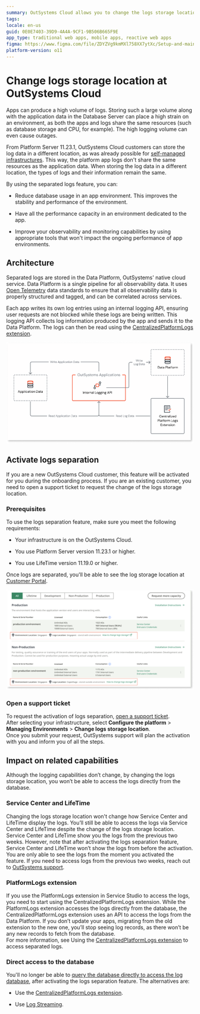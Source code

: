 ```yaml
---
summary: OutSystems Cloud allows you to change the logs storage location, reducing the impact that logging can have on running applications.
tags: 
locale: en-us
guid: 0E0E7403-39D9-4A4A-9CF1-9B506B665F9E
app_type: traditional web apps, mobile apps, reactive web apps
figma: https://www.figma.com/file/ZDYZVg9kmMXl758XX7ytXc/Setup-and-maintain-your-OutSystems-Infrastructure?type=design&node-id=2260%3A5493&mode=design&t=FmLDu71TKycbph9n-1
platform-version: o11
---
```


# Change logs storage location at OutSystems Cloud

Apps can produce a high volume of logs. Storing such a large volume along with the application data in the Database Server can place a high strain on an environment, as both the apps and logs share the same resources (such as database storage and CPU, for example). The high logging volume can even cause outages.

From Platform Server 11.23.1, OutSystems Cloud customers can store the log data in a different location, as was already possible for [self-managed infrastructures](../configure-separate-db.md). This way, the platform app logs don't share the same resources as the application data. When storing the log data in a different location, the types of logs and their information remain the same. 

By using the separated logs feature, you can: 

* Reduce database usage in an app environment. This improves the stability and performance of the environment. 

* Have all the performance capacity in an environment dedicated to the app. 

* Improve your observability and monitoring capabilities by using appropriate tools that won't impact the ongoing performance of app environments.

## Architecture

Separated logs are stored in the Data Platform, OutSystems' native cloud service. Data Platform is a single pipeline for all observability data. It uses [Open Telemetry](https://opentelemetry.io/docs/) data standards to ensure that all observability data is properly structured and tagged, and can be correlated across services. 

Each app writes its own log entries using an internal logging API, ensuring user requests are not blocked while these logs are being written. This logging API collects log information produced by the app and sends it to the Data Platform. The logs can then be read using the [CentralizedPlatformLogs extension](centralized-platform-logs-extension.md). 

![Separated logs architecture diagram](images/logs-architecture-overview-diag.png)

## Activate logs separation

If you are a new OutSystems Cloud customer, this feature will be activated for you during the onboarding process. If you are an existing customer, you need to open a support ticket to request the change of the logs storage location.

### Prerequisites

To use the logs separation feature, make sure you meet the following requirements:

* Your infrastructure is on the OutSystems Cloud. 

* You use Platform Server version 11.23.1 or higher.

* You use LifeTime version 11.19.0 or higher.

Once logs are separated, you'll be able to see the log storage location at [Customer Portal](https://www.outsystems.com/csportal/).

![Log region location at Customer Portal](images/log-separation-portal.png)


### Open a support ticket

To request the activation of logs separation, [open a support ticket](https://www.outsystems.com/tk/redirect?g=A82EA0CB-B101-4F08-BCFB-77559EF63801).  
After selecting your infrastructure, select **Configure the platform** > **Managing Environments** > **Change logs storage location**.  
Once you submit your request, OutSystems support will plan the activation with you and inform you of all the steps.

## Impact on related capabilities

Although the logging capabilities don’t change, by changing the logs storage location, you won’t be able to access the logs directly from the database.

### Service Center and LifeTime

Changing the logs storage location won't change how Service Center and LifeTime display the logs. You’ll still be able to access the logs via Service Center and LifeTime despite the change of the logs storage location.
Service Center and LifeTime show you the logs from the previous two weeks. However, note that after activating the logs separation feature, Service Center and LifeTime won’t show the logs from before the activation. You are only able to see the logs from the moment you activated the feature. If you need to access logs from the previous two weeks, reach out to [OutSystems support](https://www.outsystems.com/tk/redirect?g=A82EA0CB-B101-4F08-BCFB-77559EF63801).  

### PlatformLogs extension

If you use the PlatformLogs extension in Service Studio to access the logs, you need to start using the CentralizedPlatformLogs extension. While the PlatformLogs extension accesses the logs directly from the database, the CentralizedPlatformLogs extension uses an API to access the logs from the Data Platform. If you don’t update your apps, migrating from the old extension to the new one, you’ll stop seeing log records, as there won’t be any new records to fetch from the database.  
For more information, see Using the [CentralizedPlatformLogs extension](centralized-platform-logs-extension.md) to access separated logs.  

### Direct access to the database

You'll no longer be able to [query the database directly to access the log database](https://www.outsystems.com/tk/redirect?g=4cdae94f-8633-4875-98bd-a3a4ac1bd89a), after activating the logs separation feature. The alternatives are:

* Use the [CentralizedPlatformLogs extension](centralized-platform-logs-extension.md).

* Use [Log Streaming](https://www.outsystems.com/tk/redirect?g=75f48471-6193-4149-abf4-29c15e75c1f6).
